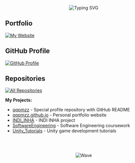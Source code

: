 <div align="center">

<img src="https://readme-typing-svg.herokuapp.com?font=Fira+Code&weight=600&size=28&pause=1000&color=6366F1&center=true&vCenter=true&width=600&lines=Hi+there!+I'm+qqpmzz!;Welcome+to+my+GitHub+Profile!;Let's+build+something+amazing!" alt="Typing SVG" />

</div>

## Portfolio

<a href="https://qqpmzz.github.io/" target="_blank">
<img src="https://img.shields.io/badge/Visit_My_Website-qqpmzz.github.io-FF6B6B?style=for-the-badge&logo=safari&logoColor=white&labelColor=1a1a1a" alt="My Website" />
</a>

## GitHub Profile

<a href="https://github.com/qqpmzz" target="_blank">
<img src="https://img.shields.io/badge/GitHub_Profile-qqpmzz-4ECDC4?style=for-the-badge&logo=github&logoColor=white&labelColor=1a1a1a" alt="GitHub Profile" />
</a>

## Repositories

<a href="https://github.com/qqpmzz?tab=repositories" target="_blank">
<img src="https://img.shields.io/badge/All_Repositories-Browse_My_Code-45B7D1?style=for-the-badge&logo=git&logoColor=white&labelColor=1a1a1a" alt="All Repositories" />
</a>

**My Projects:**
- [qqpmzz](https://github.com/qqpmzz/qqpmzz) - Special profile repository with GitHub README
- [qqpmzz.github.io](https://github.com/qqpmzz/qqpmzz.github.io) - Personal portfolio website
- [INDI_INHA](https://github.com/qqpmzz/INDI_INHA) - INDI INHA project
- [SoftwareEngineering](https://github.com/qqpmzz/SoftwareEngineering) - Software Engineering coursework
- [Unity_Tutorials](https://github.com/qqpmzz/Unity_Tutorials) - Unity game development tutorials

<br><br>

<div align="center">

![Wave](https://raw.githubusercontent.com/mayhemantt/mayhemantt/Update/svg/Bottom.svg)

</div>
